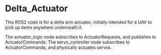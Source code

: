 # Delta_Actuator

This ROS2 code is for a delta arm actuator, initially intended for a UAV to pick up items anywhere underneath it.

The actuator_logic node subscribes to ActuatorRequests, and publishes to ActuatorCommands.
The servo_controller node subscribes to ActuatorCommands, and physically actuates servos.
